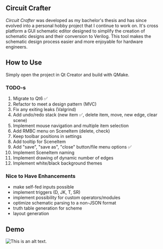 ## Circuit Crafter 

*Circuit Crafter* was developed as my bachelor's thesis and has since evolved into a personal hobby project that I continue to work on. It's cross platform a GUI schematic editor designed to simplify the creation of schematic designs and their conversion to Verilog. This tool makes the schematic design process easier and more enjoyable for hardware engineers. 


## How to Use

Simply open the project in Qt Creator and build with QMake.


### TODO-s

1. Migrate to Qt6 ✅ 
2. Refactor to meet a design pattern (MVC) 
3. Fix any exiting leaks (Valgrind)
4. Add undo/redo stack (new item ✅, delete item, move, new edge, clear scene)
5. Implement mouse navigation and multiple item selection
6. Add RMBC menu on SceneItem (delete, check)
7. Keep toolbar positions in settings 
8. Add tooltip for SceneItem
9. Add "save", "save as", "close" button/file menu options ✅ 
10. Implement SceneItem naming
11. Implement drawing of dynamic number of edges
12. Implement white/black background themes

### Nice to Have Enhancements

* make self-fed inputs possible
* implement triggers (D, JK, T, SR)
* implement possibility for custom operators/modules
* optimize schematic parsing to a non-JSON format
* truth table generation for scheme
* layout generation

## Demo

![This is an alt text.](/image/sample.webp "This is a sample image.")


